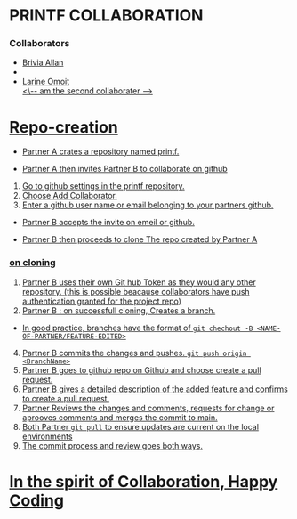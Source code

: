 # PRINTF COLLABORATION

<h3>Collaborators</h3>
<ul>
<li><a href="https://github.com/briviamoon/">Brivia Allan</a><li>
  <li><a href="https://github.com/larinegit/">Larine Omoit</li>
<\-- am the second collaborater -->
</ul>

# Repo-creation

- Partner A crates a repository named printf.

- Partner A then invites Partner B to collaborate on github

 1. Go to github settings in the printf repository.
 2. Choose Add Collaborator.
 3. Enter a github user name or email belonging to your partners github.

- Partner B accepts the invite on emeil or github.

- Partner B then proceeds to clone The repo created by Partner A

### on cloning

 1. Partner B uses their own Git hub Token as they would any other repository.
 (this is possible beacause collaborators have push authentication granted for the project repo)
 2. Partner B : on successfull cloning, Creates a branch.

- In good practice, branches have the format of ```git chechout -B <NAME-OF-PARTNER/FEATURE-EDITED>```

 4. Partner B commits the changes and pushes. ```git push origin <BranchName>```
 5. Partner B goes to github repo on Github and choose create a pull request.
 6. Partner B gives a detailed description of the added feature and confirms to create a pull request.
 7. Partner Reviews the changes and comments, requests for change or aprooves comments and merges the commit to main.
 8. Both Partner ```git pull``` to ensure updates are current on the local environments
 9. The commit process and review goes both ways.

# In the spirit of Collaboration, Happy Coding

